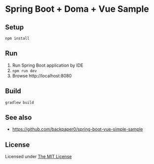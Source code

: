 # Spring Boot + Doma + Vue Sample

## Setup

```console
npm install
```

## Run

1. Run Spring Boot application by IDE
2. `npm run dev`
3. Browse http://localhost:8080

## Build

```console
gradlew build
```

## See also

* https://github.com/backpaper0/spring-boot-vue-simple-sample

## License

Licensed under [The MIT License](https://opensource.org/licenses/MIT)

